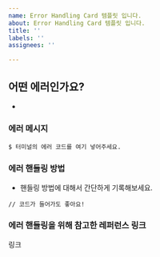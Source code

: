 ```yaml
---
name: Error Handling Card 템플릿 입니다.
about: Error Handling Card 템플릿 입니다.
title: ''
labels: ''
assignees: ''

---
```


## 어떤 에러인가요?
-
### 에러 메시지
```
$ 터미널의 에러 코드를 여기 넣어주세요.
```

### 에러 핸들링 방법
- 핸들링 방법에 대해서 간단하게 기록해보세요.
```
// 코드가 들어가도 좋아요!
```
### 에러 핸들링을 위해 참고한 레퍼런스 링크
링크
